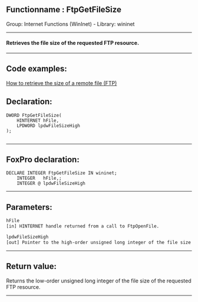 <link rel="stylesheet" type="text/css" href="../../css/win32api.css">  
<link rel="stylesheet" href="https://cdnjs.cloudflare.com/ajax/libs/font-awesome/4.7.0/css/font-awesome.min.css">

## Functionname : FtpGetFileSize
Group: Internet Functions (WinInet) - Library: wininet    
***  


#### Retrieves the file size of the requested FTP resource.
***  


## Code examples:
[How to retrieve the size of a remote file (FTP)](../../samples/sample_069.md)  

## Declaration:
```foxpro  
DWORD FtpGetFileSize(
    HINTERNET hFile,
    LPDWORD lpdwFileSizeHigh
);
  
```  
***  


## FoxPro declaration:
```foxpro  
DECLARE INTEGER FtpGetFileSize IN wininet;
	INTEGER   hFile,;
	INTEGER @ lpdwFileSizeHigh  
```  
***  


## Parameters:
```txt  
hFile
[in] HINTERNET handle returned from a call to FtpOpenFile.

lpdwFileSizeHigh
[out] Pointer to the high-order unsigned long integer of the file size of the requested FTP resource.  
```  
***  


## Return value:
Returns the low-order unsigned long integer of the file size of the requested FTP resource.  
***  

